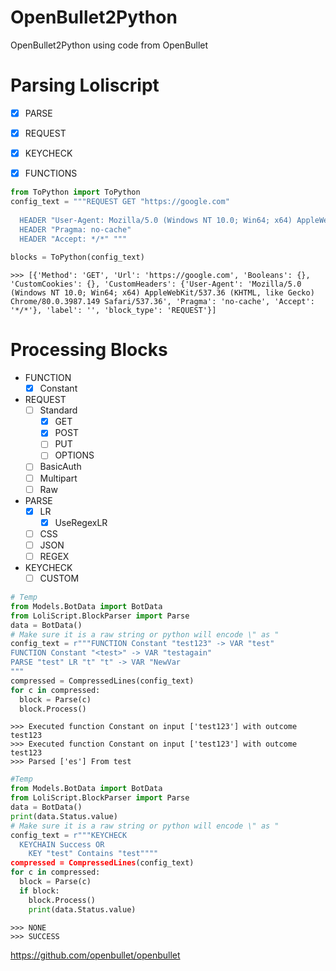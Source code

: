 # OpenBullet2Python
OpenBullet2Python using code from OpenBullet

# Parsing Loliscript
- [x] PARSE
- [x] REQUEST
- [x] KEYCHECK
- [x] FUNCTIONS


```Python
from ToPython import ToPython
config_text = """REQUEST GET "https://google.com" 
  
  HEADER "User-Agent: Mozilla/5.0 (Windows NT 10.0; Win64; x64) AppleWebKit/537.36 (KHTML, like Gecko) Chrome/80.0.3987.149 Safari/537.36" 
  HEADER "Pragma: no-cache" 
  HEADER "Accept: */*" """
  
blocks = ToPython(config_text)
```

```
>>> [{'Method': 'GET', 'Url': 'https://google.com', 'Booleans': {}, 'CustomCookies': {}, 'CustomHeaders': {'User-Agent': 'Mozilla/5.0 (Windows NT 10.0; Win64; x64) AppleWebKit/537.36 (KHTML, like Gecko) Chrome/80.0.3987.149 Safari/537.36', 'Pragma': 'no-cache', 'Accept': '*/*'}, 'label': '', 'block_type': 'REQUEST'}]
```

# Processing Blocks
- FUNCTION
  - [x] Constant
- REQUEST
  - [ ] Standard
    - [x] GET
    - [x] POST
    - [ ] PUT
    - [ ] OPTIONS
  - [ ] BasicAuth
  - [ ] Multipart
  - [ ] Raw
- PARSE
  - [x] LR
    - [x] UseRegexLR
  - [ ] CSS
  - [ ] JSON
  - [ ] REGEX
- KEYCHECK
  - [ ] CUSTOM 
  
```Python
# Temp
from Models.BotData import BotData
from LoliScript.BlockParser import Parse
data = BotData()
# Make sure it is a raw string or python will encode \" as "
config_text = r"""FUNCTION Constant "test123" -> VAR "test" 
FUNCTION Constant "<test>" -> VAR "testagain" 
PARSE "test" LR "t" "t" -> VAR "NewVar
"""
compressed = CompressedLines(config_text)
for c in compressed:
  block = Parse(c)
  block.Process()
```
```
>>> Executed function Constant on input ['test123'] with outcome test123
>>> Executed function Constant on input ['test123'] with outcome test123
>>> Parsed ['es'] From test
 ```
 
```Python
#Temp
from Models.BotData import BotData
from LoliScript.BlockParser import Parse
data = BotData()
print(data.Status.value)
# Make sure it is a raw string or python will encode \" as "
config_text = r"""KEYCHECK 
  KEYCHAIN Success OR 
    KEY "test" Contains "test""""
compressed = CompressedLines(config_text)
for c in compressed:
  block = Parse(c)
  if block:
    block.Process()
    print(data.Status.value)
```
```
>>> NONE
>>> SUCCESS
```
 https://github.com/openbullet/openbullet
